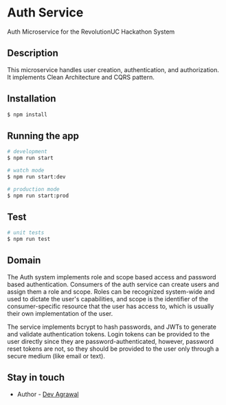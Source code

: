 # Auth Service

Auth Microservice for the RevolutionUC Hackathon System

## Description

This microservice handles user creation, authentication, and authorization. It implements Clean Architecture and CQRS pattern.

## Installation

```bash
$ npm install
```

## Running the app

```bash
# development
$ npm run start

# watch mode
$ npm run start:dev

# production mode
$ npm run start:prod
```

## Test

```bash
# unit tests
$ npm run test

```

## Domain

The Auth system implements role and scope based access and password based authentication. Consumers of the auth service can create users and assign them a role and scope. Roles can be recognized system-wide and used to dictate the user's capabilities, and scope is the identifier of the consumer-specific resource that the user has access to, which is usually their own implementation of the user.

The service implements bcrypt to hash passwords, and JWTs to generate and validate authentication tokens. Login tokens can be provided to the user directly since they are password-authenticated, however, password reset tokens are not, so they should be provided to the user only through a secure medium (like email or text).

## Stay in touch

- Author - [Dev Agrawal](https://devagr.me)

